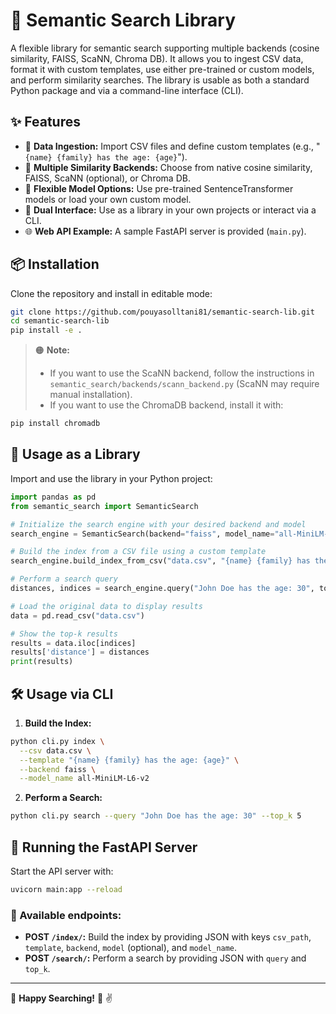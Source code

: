 # 🚀 Semantic Search Library

A flexible library for semantic search supporting multiple backends (cosine similarity, FAISS, ScaNN, Chroma DB). It allows you to ingest CSV data, format it with custom templates, use either pre-trained or custom models, and perform similarity searches. The library is usable as both a standard Python package and via a command-line interface (CLI).

## ✨ Features

- 📂 **Data Ingestion:** Import CSV files and define custom templates (e.g., "`{name} {family} has the age: {age}`").
- 🧠 **Multiple Similarity Backends:** Choose from native cosine similarity, FAISS, ScaNN (optional), or Chroma DB.
- 🔧 **Flexible Model Options:** Use pre-trained SentenceTransformer models or load your own custom model.
- 🔌 **Dual Interface:** Use as a library in your own projects or interact via a CLI.
- 🌐 **Web API Example:** A sample FastAPI server is provided (`main.py`).

## 📦 Installation

Clone the repository and install in editable mode:

```bash
git clone https://github.com/pouyasolltani81/semantic-search-lib.git
cd semantic-search-lib
pip install -e .
```

> 🟠 **Note:**
> - If you want to use the ScaNN backend, follow the instructions in `semantic_search/backends/scann_backend.py` (ScaNN may require manual installation).
> - If you want to use the ChromaDB backend, install it with:

```bash
pip install chromadb
```

## 📘 Usage as a Library

Import and use the library in your Python project:

```python
import pandas as pd
from semantic_search import SemanticSearch

# Initialize the search engine with your desired backend and model
search_engine = SemanticSearch(backend="faiss", model_name="all-MiniLM-L6-v2")

# Build the index from a CSV file using a custom template
search_engine.build_index_from_csv("data.csv", "{name} {family} has the age: {age}")

# Perform a search query
distances, indices = search_engine.query("John Doe has the age: 30", top_k=5)

# Load the original data to display results
data = pd.read_csv("data.csv")

# Show the top-k results
results = data.iloc[indices]
results['distance'] = distances
print(results)
```

## 🛠️ Usage via CLI

1. **Build the Index:**

```bash
python cli.py index \
  --csv data.csv \
  --template "{name} {family} has the age: {age}" \
  --backend faiss \
  --model_name all-MiniLM-L6-v2
```

2. **Perform a Search:**

```bash
python cli.py search --query "John Doe has the age: 30" --top_k 5
```

## 🚀 Running the FastAPI Server

Start the API server with:

```bash
uvicorn main:app --reload
```

### 🛜 Available endpoints:

- **POST `/index/`:** Build the index by providing JSON with keys `csv_path`, `template`, `backend`, `model` (optional), and `model_name`.
- **POST `/search/`:** Perform a search by providing JSON with `query` and `top_k`.

---

🔧 **Happy Searching!** 🚀 ✌️

